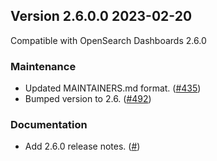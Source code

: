 ## Version 2.6.0.0 2023-02-20
Compatible with OpenSearch Dashboards 2.6.0

### Maintenance
* Updated MAINTAINERS.md format. ([#435](https://github.com/opensearch-project/alerting-dashboards-plugin/pull/435))
* Bumped version to 2.6. ([#492](https://github.com/opensearch-project/alerting-dashboards-plugin/pull/492))

### Documentation
* Add 2.6.0 release notes. ([#]())

